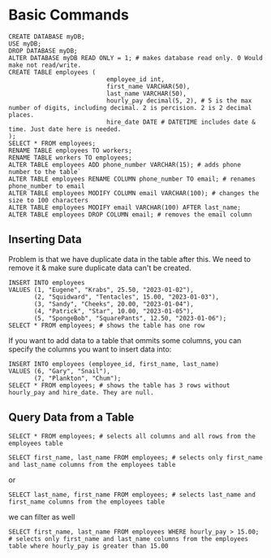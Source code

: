 # Basic Commands

```mysql
CREATE DATABASE myDB;
USE myDB;
DROP DATABASE myDB;
ALTER DATABASE myDB READ ONLY = 1; # makes database read only. 0 Would make not read/write.
CREATE TABLE employees (
                           employee_id int,
                           first_name VARCHAR(50),
                           last_name VARCHAR(50),
                           hourly_pay decimal(5, 2), # 5 is the max number of digits, including decimal. 2 is percision. 2 is 2 decimal places.
                           hire_date DATE # DATETIME includes date & time. Just date here is needed.
);
SELECT * FROM employees;
RENAME TABLE employees TO workers;
RENAME TABLE workers TO employees;
ALTER TABLE employees ADD phone_number VARCHAR(15); # adds phone number to the table`
ALTER TABLE employees RENAME COLUMN phone_number TO email; # renames phone_number to email
ALTER TABLE employees MODIFY COLUMN email VARCHAR(100); # changes the size to 100 characters
ALTER TABLE employees MODIFY email VARCHAR(100) AFTER last_name;
ALTER TABLE employees DROP COLUMN email; # removes the email column
```

## Inserting Data

Problem is that we have duplicate data in the table after this. We need to remove it & make sure duplicate data can't be created.

```mysql
INSERT INTO employees
VALUES (1, "Eugene", "Krabs", 25.50, "2023-01-02"),
       (2, "Squidward", "Tentacles", 15.00, "2023-01-03"),
       (3, "Sandy", "Cheeks", 20.00, "2023-01-04"),
       (4, "Patrick", "Star", 10.00, "2023-01-05"),
       (5, "SpongeBob", "SquarePants", 12.50, "2023-01-06");
SELECT * FROM employees; # shows the table has one row
```

If you want to add data to a table that ommits some columns, you can specify the columns you want to insert data into:

```mysql
INSERT INTO employees (employee_id, first_name, last_name)
VALUES (6, "Gary", "Snail"),
       (7, "Plankton", "Chum");
SELECT * FROM employees; # shows the table has 3 rows without hourly_pay and hire_date. They are null.
```

## Query Data from a Table

```mysql
SELECT * FROM employees; # selects all columns and all rows from the employees table
```

```mysql
SELECT first_name, last_name FROM employees; # selects only first_name and last_name columns from the employees table
```

or

```mysql
SELECT last_name, first_name FROM employees; # selects last_name and first_name columns from the employees table
```

we can filter as well

```mysql
SELECT first_name, last_name FROM employees WHERE hourly_pay > 15.00; # selects only first_name and last_name columns from the employees table where hourly_pay is greater than 15.00
```


